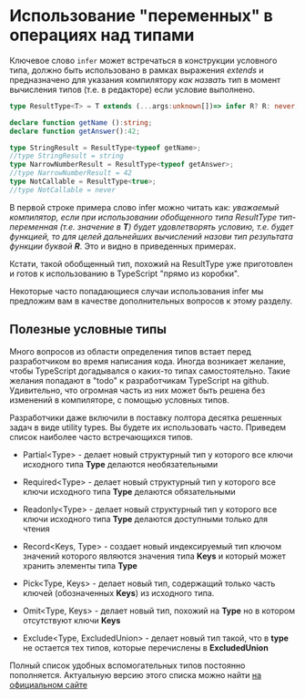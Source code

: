 # Использование "переменных" в операциях над типами

Ключевое слово `infer` может встречаться в конструкции условного типа, должно быть использовано в рамках выражения *extends* и предназначено для указания компилятору *как назвать* тип в момент вычисления типов (т.е. в редакторе) если условие выполнено.

```typescript
type ResultType<T> = T extends (...args:unknown[])=> infer R? R: never;

declare function getName ():string;
declare function getAnswer():42;

type StringResult = ResultType<typeof getName>;
//type StringResult = string
type NarrowNumberResult = ResultType<typeof getAnswer>;
//type NarrowNumberResult = 42
type NotCallable = ResultType<true>;
//type NotCallable = never
```

В первой строке примера слово infer можно читать как: *уважаемый компилятор, если при использовании обобщенного типа ResultType тип-переменная (т.е. значение в **T**) будет удовлетворять условию, т.е. будет функцией, то для целей дальнейших вычислений назови тип результата функции буквой **R***. Это и видно в приведенных примерах.

Кстати, такой обобщенный тип, похожий на ResultType уже приготовлен и готов к использованию в TypeScript "прямо из коробки".

Некоторые часто попадающиеся случаи использования infer мы предложим вам в качестве дополнительных вопросов к этому разделу.

## Полезные условные типы

Много вопросов из области определения типов встает перед разработчиком во время написания кода. Иногда возникает желание, чтобы TypeScript догадывался о каких-то типах самостоятельно. Такие желания попадают в  "todo" к разработчикам TypeScript на github. Удивительно, что огромная часть из них может быть решена без изменений в компиляторе, с помощью условных типов.

Разработчики даже включили в поставку полтора десятка решенных задач в виде utility types. Вы будете их использовать часто. Приведем список наиболее часто встречающихся типов.

* Partial&lt;Type> - делает новый структурный тип у которого все ключи исходного типа **Type** делаются необязательными

* Required&lt;Type> - делает новый структурный тип у которого все ключи исходного типа **Type** делаются обязательными

* Readonly&lt;Type> - делает новый структурный тип у которого все ключи исходного типа **Type** делаются доступными только для чтения

* Record&lt;Keys, Type> - создает новый индексируемый тип ключом значений которого являются значения типа **Keys** и который может хранить элементы типа **Type**

* Pick&lt;Type, Keys> - делает новый тип, содержащий только часть ключей (обозначенных **Keys**) из исходного типа.

* Omit&lt;Type, Keys> - делает новый тип, похожий на **Type** но в котором отсутствуют ключи **Keys**

* Exclude&lt;Type, ExcludedUnion> - делает новый тип такой, что в **type** не остается тех типов, которые перечислены в **ExcludedUnion**

Полный список удобных вспомогательных типов постоянно пополняется. Актуальную версию этого списка можно найти [на официальном сайте](https://www.typescriptlang.org/docs/handbook/utility-types.html)
